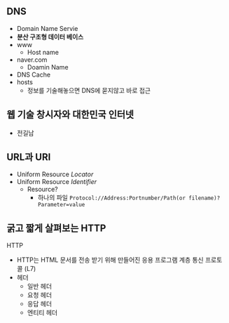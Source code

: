 ## DNS
- Domain Name Servie
- **분산 구조형 데이터 베이스**
- www
	- Host name
- naver.com
	- Doamin Name
- DNS Cache
- hosts
	- 정보를 기술해놓으면 DNS에 묻지않고 바로 접근

## 웹 기술 창시자와 대한민국 인터넷
- 전길남

## URL과 URI
- Uniform Resource *Locator*
- Uniform Resource *Identifier*
	- Resource?
		- 하나의 파일
`Protocol://Address:Portnumber/Path(or filename)?Parameter=value`

## 굵고 짧게 살펴보는 HTTP

HTTP
- HTTP는 HTML 문서를 전송 받기 위해 만들어진 응용 프로그램 계층 통신 프로토콜 (L7)
- 헤더
	- 일반 헤더
	- 요청 헤더
	- 응답 헤더
	- 엔티티 헤더
